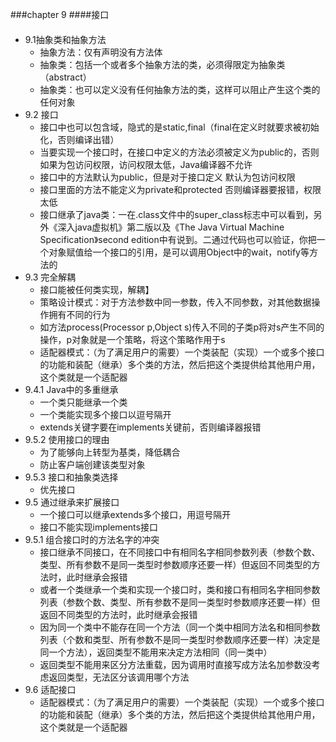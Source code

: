 ###chapter 9
####接口
####
+ 9.1抽象类和抽象方法
	* 抽象方法：仅有声明没有方法体
	* 抽象类：包括一个或者多个抽象方法的类，必须得限定为抽象类（abstract）
	* 抽象类：也可以定义没有任何抽象方法的类，这样可以阻止产生这个类的任何对象
+ 9.2 接口
	* 接口中也可以包含域，隐式的是static,final（final在定义时就要求被初始化，否则编译出错）
	* 当要实现一个接口时，在接口中定义的方法必须被定义为public的，否则如果为包访问权限，访问权限太低，Java编译器不允许
	* 接口中的方法默认为public，但是对于接口定义 默认为包访问权限
	* 接口里面的方法不能定义为private和protected 否则编译器要报错，权限太低
	* 接口继承了java类：一在.class文件中的super_class标志中可以看到，另外《深入java虚拟机》第二版以及《The Java Virtual Machine Specification》second edition中有说到。二通过代码也可以验证，你把一个对象赋值给一个接口的引用，是可以调用Object中的wait，notify等方法的
+ 9.3 完全解耦
	* 接口能被任何类实现，解耦】
	* 策略设计模式：对于方法参数中同一参数，传入不同参数，对其他数据操作拥有不同的行为
	* 如方法process(Processor p,Object s)传入不同的子类p将对s产生不同的操作，p对象就是一个策略，将这个策略作用于s
	* 适配器模式：（为了满足用户的需要）一个类装配（实现）一个或多个接口的功能和装配（继承）多个类的方法，然后把这个类提供给其他用户用，这个类就是一个适配器
+ 9.4.1 Java中的多重继承
	* 一个类只能继承一个类
	* 一个类能实现多个接口以逗号隔开
	* extends关键字要在implements关键前，否则编译器报错
+ 9.5.2 使用接口的理由
	* 为了能够向上转型为基类，降低耦合
	* 防止客户端创建该类型对象
+ 9.5.3 接口和抽象类选择
	* 优先接口
+ 9.5 通过继承来扩展接口
	* 一个接口可以继承extends多个接口，用逗号隔开
	* 接口不能实现implements接口
+ 9.5.1 组合接口时的方法名字的冲突
	* 接口继承不同接口，在不同接口中有相同名字相同参数列表（参数个数、类型、所有参数不是同一类型时参数顺序还要一样）但返回不同类型的方法时，此时继承会报错
	* 或者一个类继承一个类和实现一个接口时，类和接口有相同名字相同参数列表（参数个数、类型、所有参数不是同一类型时参数顺序还要一样）但返回不同类型的方法时，此时继承会报错
	* 因为同一个类中不能存在同一个方法（同一个类中相同方法名和相同参数列表（个数和类型、所有参数不是同一类型时参数顺序还要一样）决定是同一个方法），返回类型不能用来决定方法相同（同一类中）
	* 返回类型不能用来区分方法重载，因为调用时直接写成方法名加参数没考虑返回类型，无法区分该调用哪个方法
+ 9.6 适配接口
	* 适配器模式：（为了满足用户的需要）一个类装配（实现）一个或多个接口的功能和装配（继承）多个类的方法，然后把这个类提供给其他用户用，这个类就是一个适配器